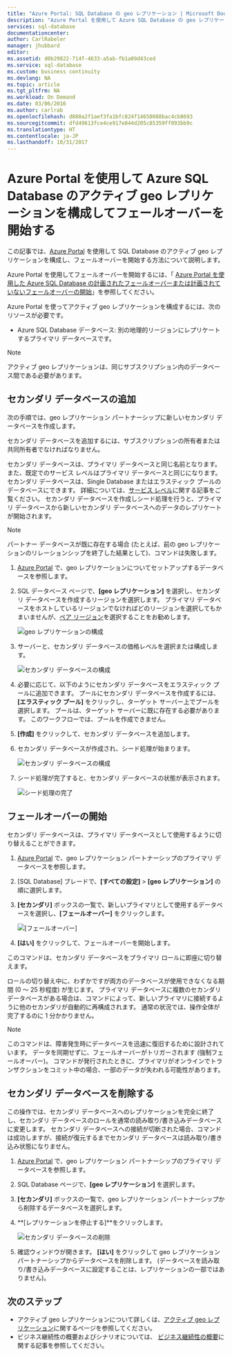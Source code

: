 ```yaml
---
title: "Azure Portal: SQL Database の geo レプリケーション | Microsoft Docs"
description: "Azure Portal を使用して Azure SQL Database の geo レプリケーションを構成してフェールオーバーを開始する"
services: sql-database
documentationcenter: 
author: CarlRabeler
manager: jhubbard
editor: 
ms.assetid: d0b29822-714f-4633-a5ab-fb1a09d43ced
ms.service: sql-database
ms.custom: business continuity
ms.devlang: NA
ms.topic: article
ms.tgt_pltfrm: NA
ms.workload: On Demand
ms.date: 03/06/2016
ms.author: carlrab
ms.openlocfilehash: d880a2f1aef3fa1bfc824f14650088bac4cb8693
ms.sourcegitcommit: dfd49613fce4ce917e844d205c85359ff093bb9c
ms.translationtype: HT
ms.contentlocale: ja-JP
ms.lasthandoff: 10/31/2017
---
```

# <a name="configure-active-geo-replication-for-azure-sql-database-in-the-azure-portal-and-initiate-failover"></a>Azure Portal を使用して Azure SQL Database のアクティブ geo レプリケーションを構成してフェールオーバーを開始する

この記事では、[Azure Portal](http://portal.azure.com) を使用して SQL Database のアクティブ geo レプリケーションを構成し、フェールオーバーを開始する方法について説明します。

Azure Portal を使用してフェールオーバーを開始するには、「 [Azure Portal を使用した Azure SQL Database の計画されたフェールオーバーまたは計画されていないフェールオーバーの開始](sql-database-geo-replication-portal.md)」を参照してください。

Azure Portal を使ってアクティブ geo レプリケーションを構成するには、次のリソースが必要です。

* Azure SQL Database データベース: 別の地理的リージョンにレプリケートするプライマリ データベースです。

> [!Note]
アクティブ geo レプリケーションは、同じサブスクリプション内のデータベース間である必要があります。

## <a name="add-a-secondary-database"></a>セカンダリ データベースの追加
次の手順では、geo レプリケーション パートナーシップに新しいセカンダリ データベースを作成します。  

セカンダリ データベースを追加するには、サブスクリプションの所有者または共同所有者でなければなりません。

セカンダリ データベースは、プライマリ データベースと同じ名前となります。また、既定でのサービス レベルはプライマリ データベースと同じになります。 セカンダリ データベースは、Single Database またはエラスティック プールのデータベースにできます。 詳細については、[サービス レベル](sql-database-service-tiers.md)に関する記事をご覧ください。
セカンダリ データベースを作成しシード処理を行うと、プライマリ データベースから新しいセカンダリ データベースへのデータのレプリケートが開始されます。

> [!NOTE]
> パートナー データベースが既に存在する場合 (たとえば、前の geo レプリケーションのリレーションシップを終了した結果として)、コマンドは失敗します。
> 

1. [Azure Portal](http://portal.azure.com) で、geo レプリケーションについてセットアップするデータベースを参照します。
2. SQL データベース ページで、**[geo レプリケーション]** を選択し、セカンダリ データベースを作成するリージョンを選択します。 プライマリ データベースをホストしているリージョンでなければどのリージョンを選択してもかまいませんが、[ペア リージョン](../best-practices-availability-paired-regions.md)を選択することをお勧めします。
   
    ![geo レプリケーションの構成](./media/sql-database-geo-replication-portal/configure-geo-replication.png)
3. サーバーと、セカンダリ データベースの価格レベルを選択または構成します。
   
    ![セカンダリ データベースの構成](./media/sql-database-geo-replication-portal/create-secondary.png)
4. 必要に応じて、以下のようにセカンダリ データベースをエラスティック プールに追加できます。 プールにセカンダリ データベースを作成するには、**[エラスティック プール]** をクリックし、ターゲット サーバー上でプールを選択します。 プールは、ターゲット サーバーに既に存在する必要があります。 このワークフローでは、プールを作成できません。
5. **[作成]** をクリックして、セカンダリ データベースを追加します。
6. セカンダリ データベースが作成され、シード処理が始まります。
   
    ![セカンダリ データベースの構成](./media/sql-database-geo-replication-portal/seeding0.png)
7. シード処理が完了すると、セカンダリ データベースの状態が表示されます。
   
    ![シード処理の完了](./media/sql-database-geo-replication-portal/seeding-complete.png)

## <a name="initiate-a-failover"></a>フェールオーバーの開始

セカンダリ データベースは、プライマリ データベースとして使用するように切り替えることができます。  

1. [Azure Portal](http://portal.azure.com) で、geo レプリケーション パートナーシップのプライマリ データベースを参照します。
2. [SQL Database] ブレードで、**[すべての設定]** > **[geo レプリケーション]** の順に選択します。
3. **[セカンダリ]** ボックスの一覧で、新しいプライマリとして使用するデータベースを選択し、**[フェールオーバー]** をクリックします。
   
    ![[フェールオーバー]](./media/sql-database-geo-replication-failover-portal/secondaries.png)
4. **[はい]** をクリックして、フェールオーバーを開始します。

このコマンドは、セカンダリ データベースをプライマリ ロールに即座に切り替えます。 

ロールの切り替え中に、わずかですが両方のデータベースが使用できなくなる期間 (0 ～ 25 秒程度) が生じます。 プライマリ データベースに複数のセカンダリ データベースがある場合は、コマンドによって、新しいプライマリに接続するように他のセカンダリが自動的に再構成されます。 通常の状況では、操作全体が完了するのに 1 分かかりません。 

> [!NOTE]
> このコマンドは、障害発生時にデータベースを迅速に復旧するために設計されています。 データを同期せずに、フェールオーバーがトリガーされます (強制フェールオーバー)。  コマンドが発行されたときに、プライマリがオンラインでトランザクションをコミット中の場合、一部のデータが失われる可能性があります。 
> 
> 

## <a name="remove-secondary-database"></a>セカンダリ データベースを削除する
この操作では、セカンダリ データベースへのレプリケーションを完全に終了し、セカンダリ データベースのロールを通常の読み取り/書き込みデータベースに変更します。 セカンダリ データベースへの接続が切断された場合、コマンドは成功しますが、接続が復元するまでセカンダリ データベースは読み取り/書き込み状態になりません。  

1. [Azure Portal](http://portal.azure.com) で、geo レプリケーション パートナーシップのプライマリ データベースを参照します。
2. SQL Database ページで、**[geo レプリケーション]** を選択します。
3. **[セカンダリ]** ボックスの一覧で、geo レプリケーション パートナーシップから削除するデータベースを選択します。
4. **[レプリケーションを停止する]**をクリックします。
   
    ![セカンダリ データベースの削除](./media/sql-database-geo-replication-portal/remove-secondary.png)
5. 確認ウィンドウが開きます。 **[はい]** をクリックして geo レプリケーション パートナーシップからデータベースを削除します。 (データベースを読み取り/書き込みデータベースに設定することは、レプリケーションの一部ではありません)。

## <a name="next-steps"></a>次のステップ
* アクティブ geo レプリケーションについて詳しくは、[アクティブ geo レプリケーション](sql-database-geo-replication-overview.md)に関するページを参照してください。
* ビジネス継続性の概要およびシナリオについては、 [ビジネス継続性の概要](sql-database-business-continuity.md)に関する記事を参照してください。

